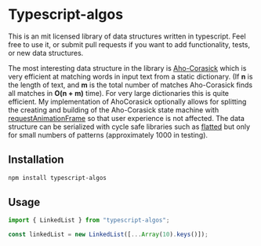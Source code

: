 # Typescript-algos

This is an mit licensed library of data structures written in typescript. Feel free to use it, or submit pull requests if you want to add functionality, tests, or new data structures.

The most interesting data structure in the library is [Aho-Corasick](https://en.wikipedia.org/wiki/Aho-Corasick) which is very efficient at matching words in input text from a static dictionary. (If **n** is the length of text, and **m** is the total number of matches Aho-Corasick finds all matches in **O(n + m)** time). For very large dictionaries this is quite efficient. My implementation of AhoCorasick optionally allows for splitting the creating and building of the Aho-Corasick state machine with [requestAnimationFrame](https://developer.mozilla.org/en-US/docs/Tools/Performance/Scenarios/Intensive_JavaScript) so that user experience is not affected. The data structure can be serialized with cycle safe libraries such as [flatted](https://github.com/WebReflection/flatted) but only for small numbers of patterns (approximately 1000 in testing).

## Installation

```sh
npm install typescript-algos
```

## Usage

```ts
import { LinkedList } from "typescript-algos";

const linkedList = new LinkedList([...Array(10).keys()]);
```
